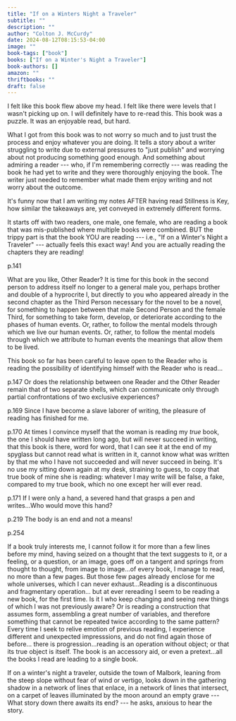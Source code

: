 ```yaml
---
title: "If on a Winters Night a Traveler"
subtitle: ""
description: ""
author: "Colton J. McCurdy"
date: 2024-08-12T08:15:53-04:00
image: ""
book-tags: ["book"]
books: ["If on a Winter's Night a Traveler"]
book-authors: []
amazon: ""
thriftbooks: ""
draft: false
---
```


I felt like this book flew above my head. I felt like there were levels that I
wasn't picking up on. I will definitely have to re-read this. This book was a
puzzle. It was an enjoyable read, but hard.

What I got from this book was to not worry so much and to just trust the process
and enjoy whatever you are doing. It tells a story about a writer struggling to
write due to external pressures to "just publish" and worrying about not producing
something good enough. And something about admiring a reader --- who, if I'm remembering
correctly --- was reading the book he had yet to write and they were thoroughly
enjoying the book. The writer just needed to remember what made them enjoy
writing and not worry about the outcome.

It's funny now that I am writing my notes AFTER having read Stillness is Key, how
similar the takeaways are, yet conveyed in extremely different forms.

It starts off with two readers, one male, one female, who are reading a book that
was mis-published where multiple books were combined. BUT the trippy part is that
the book YOU are reading --- i.e., "If on a Winter's Night a Traveler" ---
actually feels this exact way! And you are actually reading the chapters they are
reading!

p.141

<quote>
What are you like, Other Reader? It is time for this book in the second person to
address itself no longer to a general male you, perhaps brother and double of a hyprocrite I,
but directly to you who appeared already in the second chapter as the Third Person
necessary for the novel to be a novel, for something to happen between that male
Second Person and the female Third, for something to take form, develop, or
deteriorate according to the phases of human events. Or, rather, to follow the
mental models through which we live our human events. Or, rather, to follow the
mental models through which we attribute to human events the meanings that allow them
to be lived.

This book so far has been careful to leave open to the Reader who is reading the possibility
of identifying himself with the Reader who is read...
</quote>

p.147 Or does the relationship between one Reader and the Other Reader remain
that of two separate shells, which can communicate only through partial confrontations
of two exclusive experiences?

p.169 Since I have become a slave laborer of writing, the pleasure of reading has
finished for me.

p.170 At times I convince myself that the woman is reading my _true_ book, the one I should
have written long ago, but will never succeed in writing, that this book is there,
word for word, that I can see it at the end of my spyglass but cannot read what is written
in it, cannot know what was written by that me who I have not succeeded and will never
succeed in being. It's no use my sitting down again at my desk, straining to guess, to
copy that true book of mine she is reading: whatever I may write will be false,
a fake, compared to my true book, which no one except her will ever read.

p.171 If I were only a hand, a severed hand that grasps a pen and writes...Who
would move this hand?

p.219 The body is an end and not a means!

p.254

<quote>
        If a book truly interests me, I cannot follow it for more than a few lines before
        my mind, having seized on a thought that the text suggests to it, or a feeling,
        or a question, or an image, goes off on a tangent and springs from thought to
        thought, from image to image...of every book, I manage to read, no more than
        a few pages. But those few pages already enclose for me whole universes, which
        I can never exhaust...Reading is a discontinuous and fragmentary operation...
        but at ever rereading I seem to be reading a new book, for the first time. Is it
        I who keep changing and seeing new things of which I was not previously aware?
        Or is reading a construction that assumes form, assembling a great number of variables,
        and therefore something that cannot be repeated twice according to the same
        pattern? Every time I seek to relive emotion of previous reading, I experience
        different and unexpected impresssions, and do not find again those of before...
        there is progression...reading is an operation without object; or that its true
        object is itself. The book is an accessory aid, or even a pretext...all the books
        I read are leading to a single book.
</quote>

If on a winter's night a traveler, outside the town of Malbork, leaning from the steep
slope without fear of wind or vertigo, looks down in the gathering shadow in a network of lines
that enlace, in a network of lines that intersect, on a carpet of leaves illuminated by the moon
around an empty grave --- What story down there awaits its end? --- he asks, anxious to hear the story.
